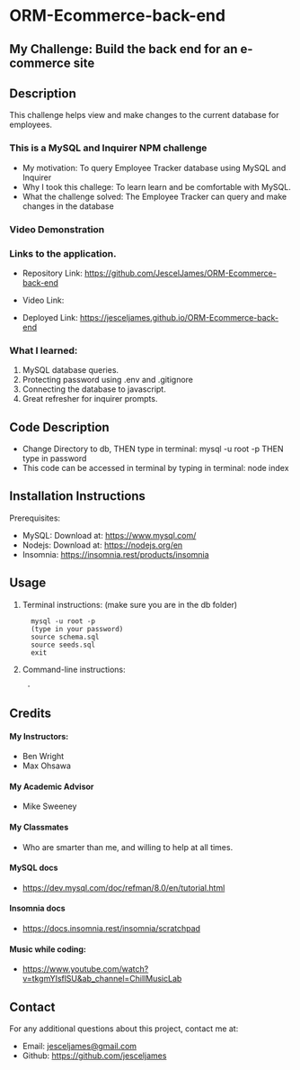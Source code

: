 # ORM-Ecommerce-back-end
## My Challenge: Build the back end for an e-commerce site

## Description
This challenge helps view and make changes to the current database for employees.


### This is a MySQL and Inquirer NPM challenge

- My motivation:  To query Employee Tracker database using MySQL and Inquirer
- Why I took this challege: To learn learn and be comfortable with MySQL.
- What the challenge solved:  The Employee Tracker can query and make changes in the database

### Video Demonstration




### Links to the application.

- Repository Link:  https://github.com/JescelJames/ORM-Ecommerce-back-end

- Video Link: 

- Deployed Link: https://jesceljames.github.io/ORM-Ecommerce-back-end



### What I learned:  

1. MySQL database queries.
2. Protecting password using .env and .gitignore   
3. Connecting the database to javascript.
4. Great refresher for inquirer prompts.


## Code Description
- Change Directory to db, THEN type in terminal: mysql -u root -p THEN type in password
- This code can be accessed in terminal by typing in terminal: node index


## Installation Instructions

Prerequisites:  
 - MySQL: Download at: https://www.mysql.com/
 - Nodejs: Download at: https://nodejs.org/en
 - Insomnia:  https://insomnia.rest/products/insomnia
 
 




 ## Usage
1. Terminal instructions: (make sure you are in the db folder)
      ```console
        mysql -u root -p
        (type in your password)
        source schema.sql
        source seeds.sql
        exit
      ```  
        
        

2. Command-line instructions:

        -


## Credits

#### My Instructors:
- Ben Wright 
- Max Ohsawa 

#### My Academic Advisor
- Mike Sweeney

#### My Classmates
- Who are smarter than me, and willing to help at all times.

#### MySQL docs

- https://dev.mysql.com/doc/refman/8.0/en/tutorial.html

#### Insomnia docs

- https://docs.insomnia.rest/insomnia/scratchpad


#### Music while coding:
- https://www.youtube.com/watch?v=tkgmYIsflSU&ab_channel=ChillMusicLab


## Contact
For any additional questions about this project, contact me at:
- Email: jesceljames@gmail.com
- Github: https://github.com/jesceljames




